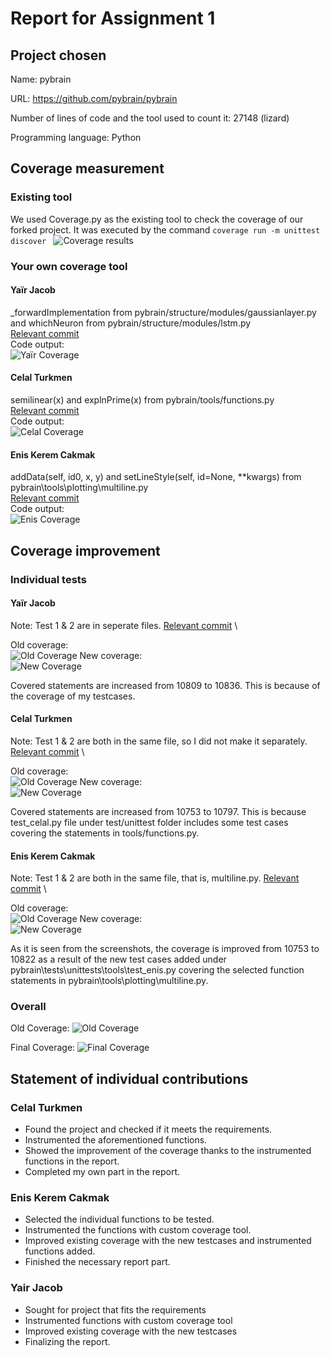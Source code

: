 # Report for Assignment 1

## Project chosen

Name: pybrain

URL: https://github.com/pybrain/pybrain

Number of lines of code and the tool used to count it: 27148 (lizard)

Programming language: Python

## Coverage measurement

### Existing tool

We used Coverage.py as the existing tool to check the coverage of our forked project.
It was executed by the command `coverage run -m unittest discover `
![Coverage results](sources/old_coverage.png)

### Your own coverage tool

#### Yaïr Jacob
_forwardImplementation from  pybrain/structure/modules/gaussianlayer.py and whichNeuron from pybrain/structure/modules/lstm.py \
[Relevant commit](https://github.com/24x6fhy/SEP_pybrain/commit/a476662013e86b5b76812ad3ac5328d21afb08ed) \
Code output: \
![Yaïr Coverage](sources/yair_coverage.png)

#### Celal Turkmen
semilinear(x) and explnPrime(x) from pybrain/tools/functions.py \
[Relevant commit](https://github.com/24x6fhy/SEP_pybrain/commit/4f6d168feb45c2e99709aa0c82eaede21168f136) \
Code output: \
![Celal Coverage](sources/celal_coverage.png)

#### Enis Kerem Cakmak
addData(self, id0, x, y) and setLineStyle(self, id=None, **kwargs) from pybrain\tools\plotting\multiline.py \
[Relevant commit](https://github.com/24x6fhy/SEP_pybrain/commit/8638ffb2020cae48d70d25936c0262559df276e0) \
Code output: \
![Enis Coverage](sources/enis_coverage.PNG)
## Coverage improvement

### Individual tests

#### Yaïr Jacob
Note: Test 1 & 2 are in seperate files.
[Relevant commit](https://github.com/24x6fhy/SEP_pybrain/commit/8f8253cf23925abbe651b47307151b6d40d1d7b1) \

Old coverage: \
![Old Coverage](sources/old_coverage.png)
New coverage: \
![New Coverage](sources/yair_improvement.png)

Covered statements are increased from 10809 to 10836. This is because of the coverage of my testcases.


#### Celal Turkmen

Note: Test 1 & 2 are both in the same file, so I did not make it separately.
[Relevant commit](https://github.com/24x6fhy/SEP_pybrain/commit/7a086fb7b8edb133ca4311066f875acf8ada334f) \

Old coverage: \
![Old Coverage](sources/old_coverage.png)
New coverage: \
![New Coverage](sources/celal_improvement.png)

Covered statements are increased from 10753 to 10797. This is because test_celal.py file under test/unittest folder includes some test cases covering the statements in tools/functions.py.

#### Enis Kerem Cakmak

Note: Test 1 & 2 are both in the same file, that is, multiline.py.
[Relevant commit](https://github.com/24x6fhy/SEP_pybrain/commit/8638ffb2020cae48d70d25936c0262559df276e0) \

Old coverage: \
![Old Coverage](sources/old_coverage.png)
New coverage: \
![New Coverage](sources/enis_improvement.png)

As it is seen from the screenshots, the coverage is improved from 10753 to 10822 as a result of the new test cases added under pybrain\tests\unittests\tools\test_enis.py covering the selected function statements in pybrain\tools\plotting\multiline.py.

### Overall
Old Coverage:
![Old Coverage](sources/old_coverage.png)

Final Coverage:
![Final Coverage](sources/final_coverage.png)

## Statement of individual contributions

### Celal Turkmen
- Found the project and checked if it meets the requirements.
- Instrumented the aforementioned functions.
- Showed the improvement of the coverage thanks to the instrumented functions in the report.
- Completed my own part in the report.

### Enis Kerem Cakmak
- Selected the individual functions to be tested.
- Instrumented the functions with custom coverage tool.
- Improved existing coverage with the new testcases and instrumented functions added.
- Finished the necessary report part.

### Yair Jacob
- Sought for project that fits the requirements
- Instrumented functions with custom coverage tool
- Improved existing coverage with the new testcases
- Finalizing the report.
